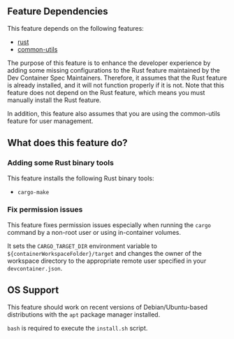 ## Feature Dependencies

This feature depends on the following features:

- [rust](https://github.com/devcontainers/features/tree/main/src/rust)
- [common-utils](https://github.com/devcontainers/features/tree/main/src/common-utils)

The purpose of this feature is to enhance the developer experience by adding
some missing configurations to the Rust feature maintained by the Dev Container
Spec Maintainers. Therefore, it assumes that the Rust feature is already
installed, and it will not function properly if it is not. Note that this
feature does not depend on the Rust feature, which means you must manually
install the Rust feature.

In addition, this feature also assumes that you are using the common-utils
feature for user management.

## What does this feature do?

### Adding some Rust binary tools

This feature installs the following Rust binary tools:

- `cargo-make`

### Fix permission issues

This feature fixes permission issues especially when running the `cargo` command
by a non-root user or using in-container volumes.

It sets the `CARGO_TARGET_DIR` environment variable to
`${containerWorkspaceFolder}/target` and changes the owner of the workspace
directory to the appropriate remote user specified in your `devcontainer.json`.

## OS Support

This feature should work on recent versions of Debian/Ubuntu-based distributions
with the `apt` package manager installed.

`bash` is required to execute the `install.sh` script.
